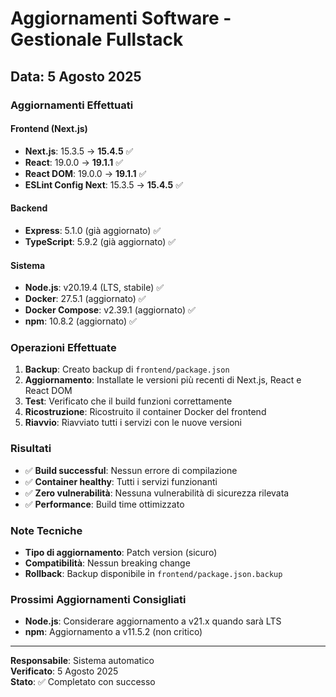 # Aggiornamenti Software - Gestionale Fullstack

## Data: 5 Agosto 2025

### Aggiornamenti Effettuati

#### Frontend (Next.js)
- **Next.js**: 15.3.5 → **15.4.5** ✅
- **React**: 19.0.0 → **19.1.1** ✅
- **React DOM**: 19.0.0 → **19.1.1** ✅
- **ESLint Config Next**: 15.3.5 → **15.4.5** ✅

#### Backend
- **Express**: 5.1.0 (già aggiornato) ✅
- **TypeScript**: 5.9.2 (già aggiornato) ✅

#### Sistema
- **Node.js**: v20.19.4 (LTS, stabile) ✅
- **Docker**: 27.5.1 (aggiornato) ✅
- **Docker Compose**: v2.39.1 (aggiornato) ✅
- **npm**: 10.8.2 (aggiornato) ✅

### Operazioni Effettuate

1. **Backup**: Creato backup di `frontend/package.json`
2. **Aggiornamento**: Installate le versioni più recenti di Next.js, React e React DOM
3. **Test**: Verificato che il build funzioni correttamente
4. **Ricostruzione**: Ricostruito il container Docker del frontend
5. **Riavvio**: Riavviato tutti i servizi con le nuove versioni

### Risultati

- ✅ **Build successful**: Nessun errore di compilazione
- ✅ **Container healthy**: Tutti i servizi funzionanti
- ✅ **Zero vulnerabilità**: Nessuna vulnerabilità di sicurezza rilevata
- ✅ **Performance**: Build time ottimizzato

### Note Tecniche

- **Tipo di aggiornamento**: Patch version (sicuro)
- **Compatibilità**: Nessun breaking change
- **Rollback**: Backup disponibile in `frontend/package.json.backup`

### Prossimi Aggiornamenti Consigliati

- **Node.js**: Considerare aggiornamento a v21.x quando sarà LTS
- **npm**: Aggiornamento a v11.5.2 (non critico)

---

**Responsabile**: Sistema automatico  
**Verificato**: 5 Agosto 2025  
**Stato**: ✅ Completato con successo 